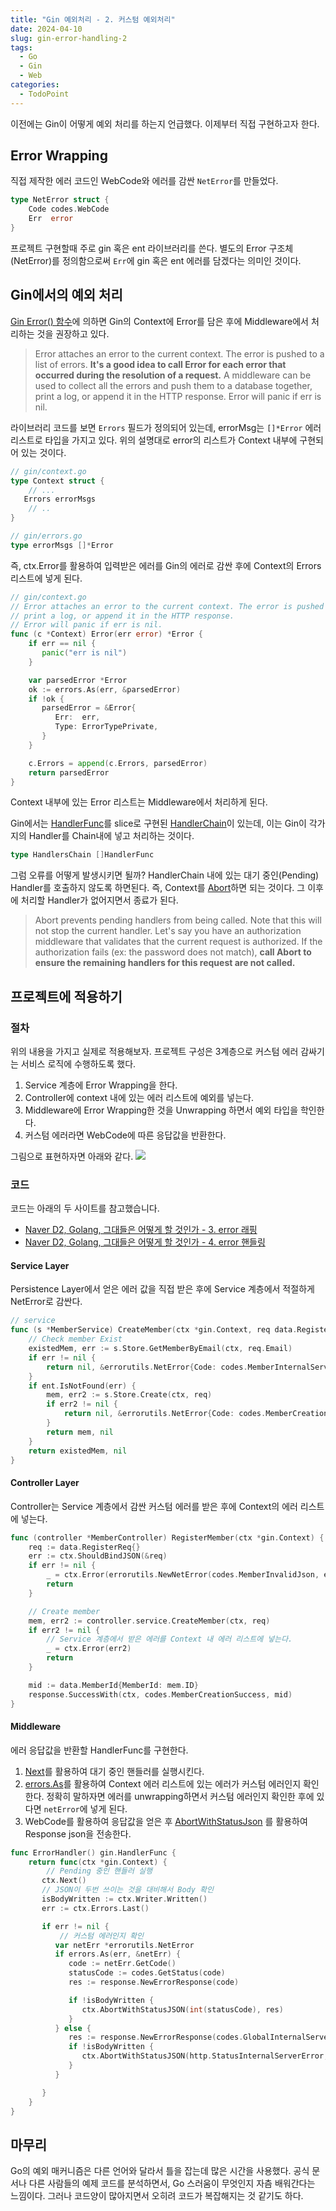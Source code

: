 ```yaml
---
title: "Gin 예외처리 - 2. 커스텀 예외처리"
date: 2024-04-10
slug: gin-error-handling-2
tags:
  - Go
  - Gin
  - Web
categories:
  - TodoPoint
---
```


이전에는 Gin이 어떻게 예외 처리를 하는지 언급했다. 이제부터 직접 구현하고자 한다.

## Error Wrapping

직접 제작한 에러 코드인 WebCode와 에러를 감싼 `NetError`를 만들었다.

```go
type NetError struct {
	Code codes.WebCode
	Err  error
}
```

프로젝트 구현할때 주로 gin 혹은 ent 라이브러리를 쓴다. 별도의 Error 구조체(NetError)를 정의함으로써 `Err`에 gin 혹은 ent 에러를 담겠다는 의미인 것이다.

## Gin에서의 예외 처리

[Gin Error() 함수](https://pkg.go.dev/github.com/gin-gonic/gin#Context.Error)에 의하면 Gin의 Context에 Error를 담은 후에 Middleware에서 처리하는 것을 권장하고 있다.

> Error attaches an error to the current context. The error is pushed to a list of errors. **It's a good idea to call Error for each error that occurred during the resolution of a request.** A middleware can be used to collect all the errors and push them to a database together, print a log, or append it in the HTTP response. Error will panic if err is nil.

라이브러리 코드를 보면 `Errors` 필드가 정의되어 있는데, errorMsg는 `[]*Error` 에러 리스트로 타입을 가지고 있다. 위의 설명대로 error의 리스트가 Context 내부에 구현되어 있는 것이다.

```go
// gin/context.go
type Context struct {
	// ...
   Errors errorMsgs
	// ..
}

// gin/errors.go
type errorMsgs []*Error
```

즉, ctx.Error를 활용하여 입력받은 에러를 Gin의 에러로 감싼 후에 Context의 Errors 리스트에 넣게 된다.

```go
// gin/context.go
// Error attaches an error to the current context. The error is pushed to a list of errors.// It's a good idea to call Error for each error that occurred during the resolution of a request.// A middleware can be used to collect all the errors and push them to a database together,
// print a log, or append it in the HTTP response.
// Error will panic if err is nil.
func (c *Context) Error(err error) *Error {
    if err == nil {
       panic("err is nil")
    }

    var parsedError *Error
    ok := errors.As(err, &parsedError)
    if !ok {
       parsedError = &Error{
          Err:  err,
          Type: ErrorTypePrivate,
       }
    }

    c.Errors = append(c.Errors, parsedError)
    return parsedError
}
```

Context 내부에 있는 Error 리스트는 Middleware에서 처리하게 된다.

Gin에서는 [HandlerFunc](https://pkg.go.dev/github.com/gin-gonic/gin#HandlerFunc)를 slice로 구현된 [HandlerChain](https://pkg.go.dev/github.com/gin-gonic/gin#HandlersChain)이 있는데, 이는 Gin이 각가지의 Handler를 Chain내에 넣고 처리하는 것이다.

```go
type HandlersChain []HandlerFunc
```

그럼 오류를 어떻게 발생시키면 될까? HandlerChain 내에 있는 대기 중인(Pending) Handler를 호출하지 않도록 하면된다. 즉, Context를 [Abort](https://pkg.go.dev/github.com/gin-gonic/gin#Context.Abort)하면 되는 것이다. 그 이후에 처리할 Handler가 없어지면서 종료가 된다.

> Abort prevents pending handlers from being called. Note that this will not stop the current handler. Let's say you have an authorization middleware that validates that the current request is authorized. If the authorization fails (ex: the password does not match), **call Abort to ensure the remaining handlers for this request are not called.**

## 프로젝트에 적용하기

### 절차

위의 내용을 가지고 실제로 적용해보자.
프로젝트 구성은 3계층으로 커스텀 에러 감싸기는 서비스 로직에 수행하도록 했다.

1. Service 계층에 Error Wrapping을 한다.
2. Controller에 context 내에 있는 에러 리스트에 예외를 넣는다.
3. Middleware에 Error Wrapping한 것을 Unwrapping 하면서 예외 타입을 학인한다.
4. 커스텀 에러라면 WebCode에 따른 응답값을 반환한다.

그림으로 표현하자면 아래와 같다.
![](image.png)

### 코드

코드는 아래의 두 사이트를 참고했습니다.

- [Naver D2, Golang, 그대들은 어떻게 할 것인가 - 3. error 래핑](https://d2.naver.com/helloworld/2690202)
- [Naver D2, Golang, 그대들은 어떻게 할 것인가 - 4. error 핸들링](https://d2.naver.com/helloworld/6507662)

#### Service Layer

Persistence Layer에서 얻은 에러 값을 직접 받은 후에 Service 계층에서 적절하게 NetError로 감싼다.

```go
// service
func (s *MemberService) CreateMember(ctx *gin.Context, req data.RegisterReq) (*ent.Member, *errorutils.NetError) {
	// Check member Exist
	existedMem, err := s.Store.GetMemberByEmail(ctx, req.Email)
	if err != nil {
		return nil, &errorutils.NetError{Code: codes.MemberInternalServerError, Err: err}
	}
	if ent.IsNotFound(err) {
		mem, err2 := s.Store.Create(ctx, req)
		if err2 != nil {
			return nil, &errorutils.NetError{Code: codes.MemberCreationError, Err: err2}
		}
		return mem, nil
	}
	return existedMem, nil
}
```

#### Controller Layer

Controller는 Service 계층에서 감싼 커스텀 에러를 받은 후에 Context의 에러 리스트에 넣는다.

```go
func (controller *MemberController) RegisterMember(ctx *gin.Context) {
	req := data.RegisterReq{}
	err := ctx.ShouldBindJSON(&req)
	if err != nil {
		_ = ctx.Error(errorutils.NewNetError(codes.MemberInvalidJson, err))
		return
	}

	// Create member
	mem, err2 := controller.service.CreateMember(ctx, req)
	if err2 != nil {
		// Service 계층에서 받은 에러를 Context 내 에러 리스트에 넣는다.
		_ = ctx.Error(err2)
		return
	}

	mid := data.MemberId{MemberId: mem.ID}
	response.SuccessWith(ctx, codes.MemberCreationSuccess, mid)
}

```

#### Middleware

에러 응답값을 반환할 HandlerFunc를 구현한다.

1. [Next](https://pkg.go.dev/github.com/gin-gonic/gin#Context.Next)를 활용하여 대기 중인 핸들러를 실행시킨다.
2. [errors.As](https://pkg.go.dev/errors#example-As)를 활용하여 Context 에러 리스트에 있는 에러가 커스텀 에러인지 확인한다. 정확히 말하자면 에러를 unwrapping하면서 커스텀 에러인지 확인한 후에 있다면 `netError`에 넣게 된다.
3. WebCode를 활용하여 응답값을 얻은 후 [AbortWithStatusJson](https://pkg.go.dev/github.com/gin-gonic/gin#Context.AbortWithStatusJSON) 를 활용하여 Response json을 전송한다.

```go
func ErrorHandler() gin.HandlerFunc {
    return func(ctx *gin.Context) {
		// Pending 중인 핸들러 실행
       ctx.Next()
       // JSON이 두번 쓰이는 것을 대비해서 Body 확인
       isBodyWritten := ctx.Writer.Written()
       err := ctx.Errors.Last()

       if err != nil {
	       // 커스텀 에러인지 확인
          var netErr *errorutils.NetError
          if errors.As(err, &netErr) {
             code := netErr.GetCode()
             statusCode := codes.GetStatus(code)
             res := response.NewErrorResponse(code)

             if !isBodyWritten {
                ctx.AbortWithStatusJSON(int(statusCode), res)
             }
          } else {
             res := response.NewErrorResponse(codes.GlobalInternalServerError)
             if !isBodyWritten {
                ctx.AbortWithStatusJSON(http.StatusInternalServerError, res)
             }
          }

       }
    }
}
```

## 마무리

Go의 예외 매커니즘은 다른 언어와 달라서 틀을 잡는데 많은 시간을 사용했다. 공식 문서나 다른 사람들의 예제 코드를 분석하면서, Go 스러움이 무엇인지 자츰 배워간다는 느낌이다. 그러나 코드양이 많아지면서 오히려 코드가 복잡해지는 것 같기도 하다.
